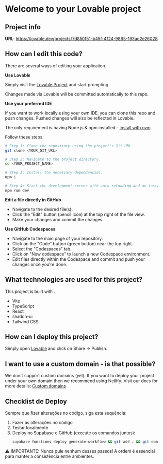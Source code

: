 # Welcome to your Lovable project

## Project info

**URL**: https://lovable.dev/projects/7d850f51-b45f-4f24-9865-193ac2e26028

## How can I edit this code?

There are several ways of editing your application.

**Use Lovable**

Simply visit the [Lovable Project](https://lovable.dev/projects/7d850f51-b45f-4f24-9865-193ac2e26028) and start prompting.

Changes made via Lovable will be committed automatically to this repo.

**Use your preferred IDE**

If you want to work locally using your own IDE, you can clone this repo and push changes. Pushed changes will also be reflected in Lovable.

The only requirement is having Node.js & npm installed - [install with nvm](https://github.com/nvm-sh/nvm#installing-and-updating)

Follow these steps:

```sh
# Step 1: Clone the repository using the project's Git URL.
git clone <YOUR_GIT_URL>

# Step 2: Navigate to the project directory.
cd <YOUR_PROJECT_NAME>

# Step 3: Install the necessary dependencies.
npm i

# Step 4: Start the development server with auto-reloading and an instant preview.
npm run dev
```

**Edit a file directly in GitHub**

- Navigate to the desired file(s).
- Click the "Edit" button (pencil icon) at the top right of the file view.
- Make your changes and commit the changes.

**Use GitHub Codespaces**

- Navigate to the main page of your repository.
- Click on the "Code" button (green button) near the top right.
- Select the "Codespaces" tab.
- Click on "New codespace" to launch a new Codespace environment.
- Edit files directly within the Codespace and commit and push your changes once you're done.

## What technologies are used for this project?

This project is built with .

- Vite
- TypeScript
- React
- shadcn-ui
- Tailwind CSS

## How can I deploy this project?

Simply open [Lovable](https://lovable.dev/projects/7d850f51-b45f-4f24-9865-193ac2e26028) and click on Share -> Publish.

## I want to use a custom domain - is that possible?

We don't support custom domains (yet). If you want to deploy your project under your own domain then we recommend using Netlify. Visit our docs for more details: [Custom domains](https://docs.lovable.dev/tips-tricks/custom-domain/)

## Checklist de Deploy

Sempre que fizer alterações no código, siga esta sequência:

1. Fazer as alterações no código
2. Testar localmente
3. Deploy no Supabase e GitHub (execute os comandos juntos):
   ```bash
   supabase functions deploy generate-workflow && git add . && git commit -m "feat/fix: descrição clara da alteração" && git push origin main
   ```

⚠️ IMPORTANTE: Nunca pule nenhum desses passos! A ordem é essencial para manter a consistência entre ambientes.
